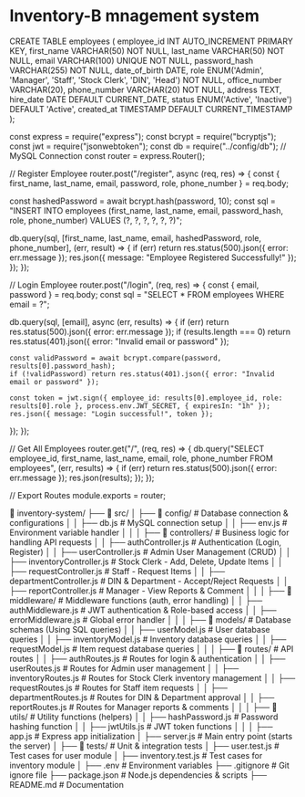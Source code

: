 # Inventory-B mnagement system
CREATE TABLE employees (
    employee_id INT AUTO_INCREMENT PRIMARY KEY,
    first_name VARCHAR(50) NOT NULL,
    last_name VARCHAR(50) NOT NULL,
    email VARCHAR(100) UNIQUE NOT NULL,
    password_hash VARCHAR(255) NOT NULL,
    date_of_birth DATE,
    role ENUM('Admin', 'Manager', 'Staff', 'Stock Clerk', 'DIN', 'Head') NOT NULL,
    office_number VARCHAR(20),
    phone_number VARCHAR(20) NOT NULL,
    address TEXT,
    hire_date DATE DEFAULT CURRENT_DATE,
    status ENUM('Active', 'Inactive') DEFAULT 'Active',
    created_at TIMESTAMP DEFAULT CURRENT_TIMESTAMP
);



const express = require("express");
const bcrypt = require("bcryptjs");
const jwt = require("jsonwebtoken");
const db = require("../config/db"); // MySQL Connection
const router = express.Router();

// Register Employee
router.post("/register", async (req, res) => {
  const { first_name, last_name, email, password, role, phone_number } = req.body;

  const hashedPassword = await bcrypt.hash(password, 10);
  const sql = "INSERT INTO employees (first_name, last_name, email, password_hash, role, phone_number) VALUES (?, ?, ?, ?, ?, ?)";

  db.query(sql, [first_name, last_name, email, hashedPassword, role, phone_number], (err, result) => {
    if (err) return res.status(500).json({ error: err.message });
    res.json({ message: "Employee Registered Successfully!" });
  });
});

// Login Employee
router.post("/login", (req, res) => {
  const { email, password } = req.body;
  const sql = "SELECT * FROM employees WHERE email = ?";

  db.query(sql, [email], async (err, results) => {
    if (err) return res.status(500).json({ error: err.message });
    if (results.length === 0) return res.status(401).json({ error: "Invalid email or password" });

    const validPassword = await bcrypt.compare(password, results[0].password_hash);
    if (!validPassword) return res.status(401).json({ error: "Invalid email or password" });

    const token = jwt.sign({ employee_id: results[0].employee_id, role: results[0].role }, process.env.JWT_SECRET, { expiresIn: "1h" });
    res.json({ message: "Login successful!", token });
  });
});

// Get All Employees
router.get("/", (req, res) => {
  db.query("SELECT employee_id, first_name, last_name, email, role, phone_number FROM employees", (err, results) => {
    if (err) return res.status(500).json({ error: err.message });
    res.json(results);
  });
});

// Export Routes
module.exports = router;






📂 inventory-system/
├── 📂 src/
│   ├── 📂 config/         # Database connection & configurations
│   │   ├── db.js         # MySQL connection setup
│   │   ├── env.js        # Environment variable handler
│   │
│   ├── 📂 controllers/   # Business logic for handling API requests
│   │   ├── authController.js       # Authentication (Login, Register)
│   │   ├── userController.js       # Admin User Management (CRUD)
│   │   ├── inventoryController.js  # Stock Clerk - Add, Delete, Update Items
│   │   ├── requestController.js    # Staff - Request Items
│   │   ├── departmentController.js # DIN & Department - Accept/Reject Requests
│   │   ├── reportController.js     # Manager - View Reports & Comment
│   │
│   ├── 📂 middleware/    # Middleware functions (auth, error handling)
│   │   ├── authMiddleware.js   # JWT authentication & Role-based access
│   │   ├── errorMiddleware.js  # Global error handler
│   │
│   ├── 📂 models/        # Database schemas (Using SQL queries)
│   │   ├── userModel.js      # User database queries
│   │   ├── inventoryModel.js # Inventory database queries
│   │   ├── requestModel.js   # Item request database queries
│   │
│   ├── 📂 routes/        # API routes
│   │   ├── authRoutes.js       # Routes for login & authentication
│   │   ├── userRoutes.js       # Routes for Admin user management
│   │   ├── inventoryRoutes.js  # Routes for Stock Clerk inventory management
│   │   ├── requestRoutes.js    # Routes for Staff item requests
│   │   ├── departmentRoutes.js # Routes for DIN & Department approval
│   │   ├── reportRoutes.js     # Routes for Manager reports & comments
│   │
│   ├── 📂 utils/         # Utility functions (helpers)
│   │   ├── hashPassword.js  # Password hashing function
│   │   ├── jwtUtils.js      # JWT token functions
│   │
│   ├── app.js            # Express app initialization
│   ├── server.js         # Main entry point (starts the server)
│
├── 📂 tests/             # Unit & integration tests
│   ├── user.test.js      # Test cases for user module
│   ├── inventory.test.js # Test cases for inventory module
│
├── .env                  # Environment variables
├── .gitignore            # Git ignore file
├── package.json          # Node.js dependencies & scripts
├── README.md             # Documentation
